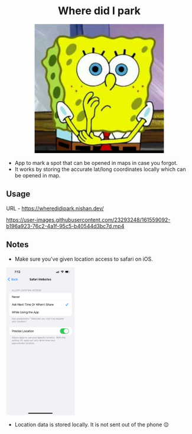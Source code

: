 <h1 align="center">Where did I park</h1>

<p align="center">
  <img width="350" src="/logo.png" alt="sponge bob thinking">
</p>

- App to mark a spot that can be opened in maps in case you forgot.
- It works by storing the accurate lat/long coordinates locally which can be opened in map.

## Usage

URL - https://wheredidipark.nishan.dev/


https://user-images.githubusercontent.com/23293248/161559092-b196a923-76c2-4a1f-95c5-b40544d3bc7d.mp4


## Notes

- Make sure you've given location access to safari on iOS.

 <img height="400" src="/location-safari.jpeg" alt="safari location setting">


- Location data is stored locally. It is not sent out of the phone 😌
